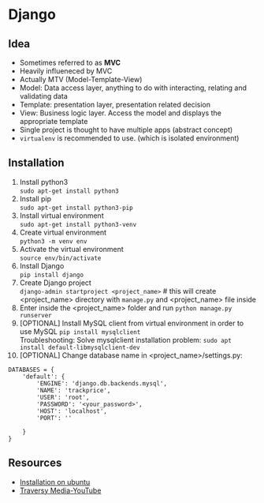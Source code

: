 # Django 

## Idea
- Sometimes referred to as **MVC**
- Heavily influeneced by MVC
- Actually MTV (Model-Template-View)
- Model: Data access layer, anything to do with interacting, relating and validating data
- Template: presentation layer, presentation related decision
- View: Business logic layer. Access the model and displays the appropriate template
- Single project is thought to have multiple apps (abstract concept)
- `virtualenv` is recommended to use. (which is isolated environment)

## Installation
1. Install python3 <br />
`sudo apt-get install python3`
2. Install pip <br />
`sudo apt-get install python3-pip`
3. Install virtual environment <br />
`sudo apt-get install python3-venv`
4. Create virtual environment <br />
`python3 -m venv env` 
5. Activate the virtual environment <br />
`source env/bin/activate`
6. Install Django <br />
`pip install django`
7. Create Django project <br />
`django-admin startproject <project_name>` # this will create <project_name> directory with `manage.py` and <project_name> file inside 
8. Enter inside the <project_name> folder and run `python manage.py runserver`
9. [OPTIONAL] Install MySQL client from virtual environment in order to use MySQL `pip install mysqlclient` <br />
Troubleshooting:
Solve mysqlclient installation problem: `sudo apt install default-libmysqlclient-dev`
10. [OPTIONAL] Change database name in <project_name>/settings.py:
```
DATABASES = {
    'default': {
        'ENGINE': 'django.db.backends.mysql',
        'NAME': 'trackprice',
        'USER': 'root',
        'PASSWORD': '<your_password>',
        'HOST': 'localhost',
        'PORT': ''

    }
}
```

 




## Resources
- [Installation on ubuntu](https://youtu.be/mqlCk_WCK2E)
- [Traversy Media-YouTube](https://youtu.be/D6esTdOLXh4)
